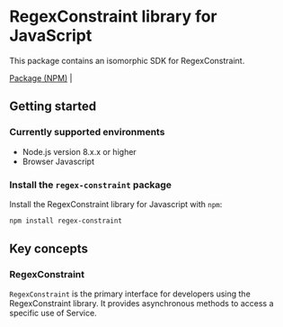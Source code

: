 # RegexConstraint library for JavaScript

This package contains an isomorphic SDK for RegexConstraint.


[Package (NPM)](https://www.npmjs.com/package/regex-constraint) |

## Getting started

### Currently supported environments

- Node.js version 8.x.x or higher
- Browser Javascript


### Install the `regex-constraint` package

Install the RegexConstraint library for Javascript with `npm`:

```bash
npm install regex-constraint
```


## Key concepts

### RegexConstraint

`RegexConstraint` is the primary interface for developers using the RegexConstraint library. It provides asynchronous methods to access a specific use of Service.